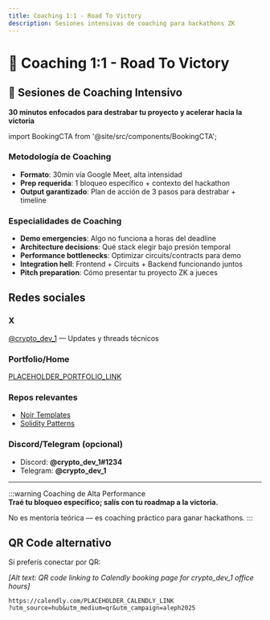 ```yaml
---
title: Coaching 1:1 - Road To Victory
description: Sesiones intensivas de coaching para hackathons ZK
---
```


# 🚀 Coaching 1:1 - Road To Victory

## 🎯 Sesiones de Coaching Intensivo

**30 minutos enfocados para destrabar tu proyecto y acelerar hacia la victoria**

import BookingCTA from '@site/src/components/BookingCTA';

<BookingCTA text="📅 RESERVAR COACHING AHORA" />

### Metodología de Coaching

- **Formato**: 30min vía Google Meet, alta intensidad
- **Prep requerida**: 1 bloqueo específico + contexto del hackathon
- **Output garantizado**: Plan de acción de 3 pasos para destrabar + timeline

### Especialidades de Coaching

- **Demo emergencies**: Algo no funciona a horas del deadline
- **Architecture decisions**: Qué stack elegir bajo presión temporal
- **Performance bottlenecks**: Optimizar circuits/contracts para demo
- **Integration hell**: Frontend + Circuits + Backend funcionando juntos
- **Pitch preparation**: Cómo presentar tu proyecto ZK a jueces

## Redes sociales

### X
[@crypto_dev_1](https://twitter.com/crypto_dev_1?utm_source=hub&utm_medium=link&utm_campaign=aleph2025) — Updates y threads técnicos

### Portfolio/Home  
[PLACEHOLDER_PORTFOLIO_LINK](https://placeholder-portfolio.dev?utm_source=hub&utm_medium=link&utm_campaign=aleph2025)

### Repos relevantes
- [Noir Templates](https://github.com/PLACEHOLDER_USER/noir-templates?utm_source=hub&utm_medium=link&utm_campaign=aleph2025)
- [Solidity Patterns](https://github.com/PLACEHOLDER_USER/solidity-patterns?utm_source=hub&utm_medium=link&utm_campaign=aleph2025)

### Discord/Telegram (opcional)
- Discord: **@crypto_dev_1#1234**  
- Telegram: **@crypto_dev_1**

---

:::warning Coaching de Alta Performance  
**Traé tu bloqueo específico; salís con tu roadmap a la victoria.**

No es mentoría teórica — es coaching práctico para ganar hackathons.
:::

## QR Code alternativo

Si preferís conectar por QR:

*[Alt text: QR code linking to Calendly booking page for crypto_dev_1 office hours]*

```
https://calendly.com/PLACEHOLDER_CALENDLY_LINK
?utm_source=hub&utm_medium=qr&utm_campaign=aleph2025
```

<BookingCTA />